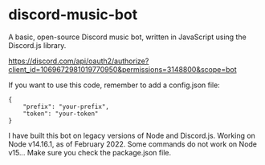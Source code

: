 # discord-music-bot

A basic, open-source Discord music bot, written in JavaScript using the Discord.js library. 

https://discord.com/api/oauth2/authorize?client_id=1069672981019770950&permissions=3148800&scope=bot

If you want to use this code, remember to add a config.json file:
```
{
	"prefix": "your-prefix",
	"token": "your-token"
}
```
I have built this bot on legacy versions of Node and Discord.js. Working on Node v14.16.1, as of February 2022. Some commands do not work on Node v15.*.*. Make sure you check the package.json file. 

